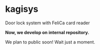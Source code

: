# kagisys
Door lock system with FeliCa card reader

**Now, we develop on internal repository.**

We plan to public soon! Wait just a moment.

